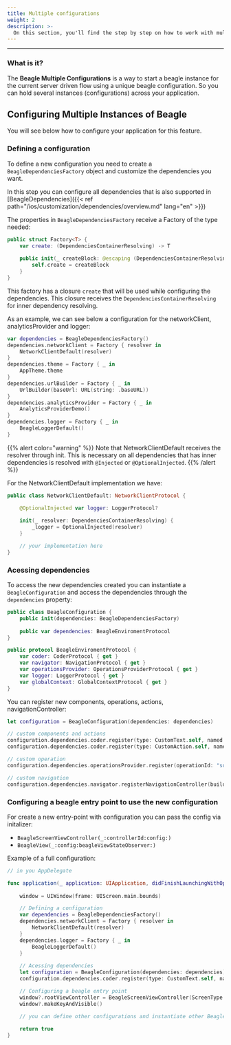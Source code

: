 ```yaml
---
title: Multiple configurations
weight: 2
description: >-
  On this section, you'll find the step by step on how to work with multiple configurations
---
```


---
### What is it? 

The **Beagle Multiple Configurations** is a way to start a beagle instance for the current server driven flow using a unique beagle configuration. So you can hold several instances (configurations) across your application.

## Configuring Multiple Instances of Beagle

You will see below how to configure your application for this feature.

### Defining a configuration

To define a new configuration you need to create a `BeagleDependenciesFactory` object and customize the dependencies you want.

In this step you can configure all dependencies that is also supported in [BeagleDependencies]({{< ref path="/ios/customization/dependencies/overview.md" lang="en" >}})

The properties in `BeagleDependenciesFactory` receive a Factory of the type needed:

```swift
public struct Factory<T> {
    var create: (DependenciesContainerResolving) -> T
    
    public init(_ createBlock: @escaping (DependenciesContainerResolving) -> T) {
        self.create = createBlock
    }
}
```

This factory has a closure `create` that will be used while configuring the dependencies. This closure receives the `DependenciesContainerResolving` for inner dependency resolving.

As an example, we can see below a configuration for the networkClient, analyticsProvider and logger:

```swift
var dependencies = BeagleDependenciesFactory()
dependencies.networkClient = Factory { resolver in
    NetworkClientDefault(resolver)
}
dependencies.theme = Factory { _ in
    AppTheme.theme
}
dependencies.urlBuilder = Factory { _ in
    UrlBuilder(baseUrl: URL(string: .baseURL))
}
dependencies.analyticsProvider = Factory { _ in
    AnalyticsProviderDemo()
}
dependencies.logger = Factory { _ in
    BeagleLoggerDefault()
}
```

{{% alert color="warning" %}}
Note that NetworkClientDefault receives the resolver through init. This is necessary on all dependencies that has inner dependencies is resolved with `@Injected` or `@OptionalInjected`.
{{% /alert %}}

For the NetworkClientDefault implementation we have:

```swift
public class NetworkClientDefault: NetworkClientProtocol {

    @OptionalInjected var logger: LoggerProtocol?
    
    init(_ resolver: DependenciesContainerResolving) {
        _logger = OptionalInjected(resolver)
    }

    // your implementation here
}
```

### Acessing dependencies

To access the new dependencies created you can instantiate a `BeagleConfiguration` and access the dependencies through the `dependencies` property:

```swift
public class BeagleConfiguration {
    public init(dependencies: BeagleDependenciesFactory)
    
    public var dependencies: BeagleEnviromentProtocol
}

public protocol BeagleEnviromentProtocol {
    var coder: CoderProtocol { get }
    var navigator: NavigationProtocol { get }
    var operationsProvider: OperationsProviderProtocol { get }
    var logger: LoggerProtocol { get }
    var globalContext: GlobalContextProtocol { get }
}
```

You can register new components, operations, actions, navigationController:

```swift
let configuration = BeagleConfiguration(dependencies: dependencies)

// custom components and actions
configuration.dependencies.coder.register(type: CustomText.self, named: "custom-text")
configuration.dependencies.coder.register(type: CustomAction.self, named: "custom-action")

// custom operation
configuration.dependencies.operationsProvider.register(operationId: "sum", handler: sumHandler)

// custom navigation
configuration.dependencies.navigator.registerNavigationController(builder: CustomBeagleNavigationController.init, forId: "CustomBeagleNavigation")
```

### Configuring a beagle entry point to use the new configuration

For create a new entry-point with configuration you can pass the config via initalizer:

- `BeagleScreenViewController(_:controllerId:config:)`
- `BeagleView(_:config:beagleViewStateObserver:)`

Example of a full configuration:

```swift
// in you AppDelegate

func application(_ application: UIApplication, didFinishLaunchingWithOptions launchOptions: [UIApplication.LaunchOptionsKey: Any]?) -> Bool {
        
    window = UIWindow(frame: UIScreen.main.bounds)

    // Defining a configuration
    var dependencies = BeagleDependenciesFactory()
    dependencies.networkClient = Factory { resolver in
        NetworkClientDefault(resolver)
    }
    dependencies.logger = Factory { _ in
        BeagleLoggerDefault()
    }
    
    // Acessing dependencies
    let configuration = BeagleConfiguration(dependencies: dependencies)
    configuration.dependencies.coder.register(type: CustomText.self, named: "custom-text")

    // Configuring a beagle entry point
    window?.rootViewController = BeagleScreenViewController(ScreenType.Remote(url: "endpoint"), config: configuration)
    window?.makeKeyAndVisible()

    // you can define other configurations and instantiate other BeagleSreenViewController
    
    return true
}
```
